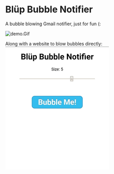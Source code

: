 # Bl&uuml;p Bubble Notifier
A bubble blowing Gmail notifier, just for fun (:

![demo.Gif](demo.gif)

  
Along with a website to blow bubbles directly:
![website screenshot](Website_pic.jpg)
